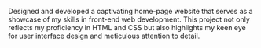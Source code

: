 Designed and developed a captivating home-page website that serves as a showcase of my skills in front-end web development. This project not only reflects my proficiency in HTML and CSS but also highlights my keen eye for user interface design and meticulous attention to detail.
